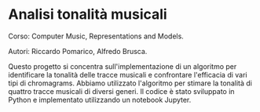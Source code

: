 # Analisi tonalità musicali

Corso: Computer Music, Representations and Models.

Autori: Riccardo Pomarico, Alfredo Brusca.

Questo progetto si concentra sull'implementazione di un algoritmo per identificare la tonalità delle tracce musicali e confrontare l'efficacia di vari tipi di chromagrams. Abbiamo utilizzato l'algoritmo per stimare la tonalità di quattro tracce musicali di diversi generi. Il codice è stato sviluppato in Python e implementato utilizzando un notebook Jupyter.
